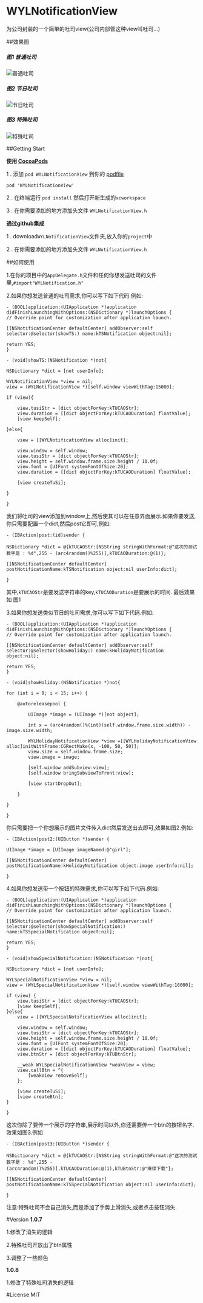 # WYLNotificationView
为公司封装的一个简单的吐司view(公司内部管这种view叫吐司...)

##效果图

##### 图1 普通吐司
![普通吐司](GIF/普通吐司.gif)

##### 图2 节日吐司
![节日吐司](GIF/节日吐司.gif)

##### 图3 特殊吐司
![特殊吐司](GIF/特殊吐司.gif)

##Getting Start

**使用 [CocoaPods](http://cocoapods.org)**


1 . 添加 `pod WYLNotificationView` 到你的 [podfile](http://guides.cocoapods.org/using/the-podfile.html)

```
pod 'WYLNotificationView'
```

2 . 在终端运行 `pod install` 然后打开新生成的`xcworkspace`

3 . 在你需要添加的地方添加头文件 `WYLNotificationView.h`


**通过github集成**

1 . download`WYLNotificationView`文件夹,放入你的`project`中

2 . 在你需要添加的地方添加头文件 `WYLNotificationView.h`


##如何使用

1.在你的项目中的`AppDelegate.h`文件和任何你想发送吐司的文件里,`#import"WYLNotification.h"`

2.如果你想发送普通的吐司需求,你可以写下如下代码.例如:

	- (BOOL)application:(UIApplication *)application didFinishLaunchingWithOptions:(NSDictionary *)launchOptions {
    // Override point for customization after application launch.
    
    [[NSNotificationCenter defaultCenter] addObserver:self selector:@selector(showTS:) name:kTSNotification object:nil];
    
    return YES;
	}

	- (void)showTS:(NSNotification *)not{
    
    NSDictionary *dict = [not userInfo];
    
    WYLNotificationView *view = nil;
    view = (WYLNotificationView *)[self.window viewWithTag:15000];
    
    if (view){
        
        view.tusiStr = [dict objectForKey:kTUCAOStr];
        view.duration = [[dict objectForKey:kTUCAODuration] floatValue];
        [view keepSelf];
        
    }else{
        
        view = [[WYLNotificationView alloc]init];
        
        view.window = self.window;
        view.tusiStr = [dict objectForKey:kTUCAOStr];
        view.height = self.window.frame.size.height / 10.0f;
        view.font = [UIFont systemFontOfSize:20];
        view.duration = [[dict objectForKey:kTUCAODuration] floatValue];
        
        [view createTuSi];

    }
    
	}
	
我们将吐司的view添加到window上,然后使其可以在任意界面展示.如果你要发送,你只需要配置一个dict,然后post它即可,例如:

	- (IBAction)post:(id)sender {

    NSDictionary *dict = @{kTUCAOStr:[NSString stringWithFormat:@"这次的测试数字是 : %d",255 - (arc4random()%255)],kTUCAODuration:@(1)};
    
    [[NSNotificationCenter defaultCenter] postNotificationName:kTSNotification object:nil userInfo:dict];

	}
	
其中,`kTUCAOStr`是要发送字符串的key,`kTUCAODuration`是要展示的时间. 最后效果如 图1

3.如果你想发送类似节日的吐司需求,你可以写下如下代码.例如:

	- (BOOL)application:(UIApplication *)application didFinishLaunchingWithOptions:(NSDictionary *)launchOptions {
    // Override point for customization after application launch.
    
    [[NSNotificationCenter defaultCenter] addObserver:self selector:@selector(showHoliday:) name:kHolidayNotification object:nil];
       
    return YES;
	}
	
	- (void)showHoliday:(NSNotification *)not{
    
    for (int i = 0; i < 15; i++) {
        
        @autoreleasepool {
        
            UIImage *image = (UIImage *)[not object];
            
            int x = (arc4random()%(int)(self.window.frame.size.width)) - image.size.width;
            
            WYLHolidayNotificationView *view =[[WYLHolidayNotificationView alloc]initWithFrame:CGRectMake(x, -100, 50, 50)];
            view.size = self.window.frame.size;
            view.image = image;
            
            [self.window addSubview:view];
            [self.window bringSubviewToFront:view];
            
            [view startDropOut];
        
        }
    
    }
            
	}
	
你只需要把一个你想展示的图片文件传入dict然后发送出去即可,效果如图2.例如:
	
	- (IBAction)post2:(UIButton *)sender {
    
    UIImage *image = [UIImage imageNamed:@"girl"];
    
    [[NSNotificationCenter defaultCenter] postNotificationName:kHolidayNotification object:image userInfo:nil];
    
	}
	
4.如果你想发送带一个按钮的特殊需求,你可以写下如下代码.例如:

	- (BOOL)application:(UIApplication *)application didFinishLaunchingWithOptions:(NSDictionary *)launchOptions {
    // Override point for customization after application launch.
    
    [[NSNotificationCenter defaultCenter] addObserver:self selector:@selector(showSpecialNotification:) name:kTSSpecialNotification object:nil];
    
    return YES;
	}

	- (void)showSpecialNotification:(NSNotification *)not{
    
    NSDictionary *dict = [not userInfo];
    
    WYLSpecialNotificationView *view = nil;
    view = (WYLSpecialNotificationView *)[self.window viewWithTag:16000];

    if (view) {
        view.tusiStr = [dict objectForKey:kTUCAOStr];
        [view keepSelf];
    }else{
        view = [[WYLSpecialNotificationView alloc]init];
        
        view.window = self.window;
        view.tusiStr = [dict objectForKey:kTUCAOStr];
        view.height = self.window.frame.size.height / 10.0f;
        view.font = [UIFont systemFontOfSize:20];
        view.duration = [[dict objectForKey:kTUCAODuration] floatValue];
        view.btnStr = [dict objectForKey:kTUBtnStr];
        
        __weak WYLSpecialNotificationView *weakView = view;
        view.callBtn = ^{
            [weakView removeSelf];
        };
        
        [view createTuSi];
        [view createBtn];
    }
    
	}

	
这次你除了要传一个展示的字符串,展示时间以外,你还需要传一个btn的按钮名字.效果如图3.例如

	- (IBAction)post3:(UIButton *)sender {

    NSDictionary *dict = @{kTUCAOStr:[NSString stringWithFormat:@"这次的测试数字是 : %d",255 - (arc4random()%255)],kTUCAODuration:@(1),kTUBtnStr:@"继续下载"};
    
    [[NSNotificationCenter defaultCenter] postNotificationName:kTSSpecialNotification object:nil userInfo:dict];
    
	}
	
注意:特殊吐司不会自己消失,而是添加了手势上滑消失,或者点击按钮消失.


#Version
**1.0.7** 

1.修改了消失的逻辑

2.特殊吐司开放出了btn属性

3.调整了一些颜色

**1.0.8** 

1.修改了特殊吐司消失的逻辑


#License
MIT